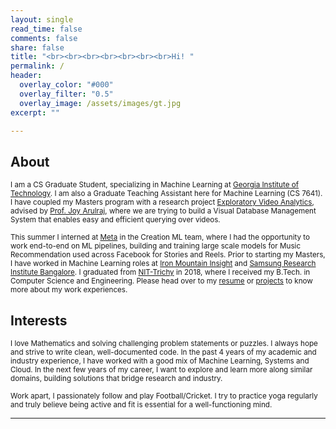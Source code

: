 ```yaml
---
layout: single
read_time: false
comments: false
share: false
title: "<br><br><br><br><br><br><br>Hi! "
permalink: /
header:
  overlay_color: "#000"
  overlay_filter: "0.5"
  overlay_image: /assets/images/gt.jpg
excerpt: ""

---
```


## About

<small> I am a CS Graduate Student, specializing in Machine Learning at [Georgia Institute of Technology](https://www.gatech.edu/). I am also a Graduate Teaching Assistant here for Machine Learning (CS 7641). I have coupled my Masters program with a research project [Exploratory Video Analytics](https://evadb.readthedocs.io/en/stable/), advised by [Prof. Joy Arulraj](https://www.cc.gatech.edu/~jarulraj/), where we are trying to build a Visual Database Management System that enables easy and efficient querying over videos. </small>

<small> This summer I interned at [Meta](https://meta.com) in the Creation ML team, where I had the opportunity to work end-to-end on ML pipelines, building and training large scale models for Music Recommendation used across Facebook for Stories and Reels. Prior to starting my Masters, I have worked in Machine Learning roles at [Iron Mountain Insight](https://www.ironmountain.com/services/content-service-platform) and [Samsung Research Institute Bangalore](https://research.samsung.com/sri-b). I graduated from [NIT-Trichy](https://www.nitt.edu/home/academics/departments/cse/) in 2018, where I received my B.Tech. in Computer Science and Engineering. Please head over to my [resume](/resume) or [projects](/projects) to know more about my work experiences. </small>

## Interests

<small> I love Mathematics and solving challenging problem statements or puzzles. I always hope and strive to write clean, well-documented code. In the past 4 years of my academic and industry experience, I have worked with a good mix of Machine Learning, Systems and Cloud. In the next few years of my career, I want to explore and learn more along similar domains, building solutions that bridge research and industry.  </small>

<small> Work apart, I passionately follow and play Football/Cricket. I try to practice yoga regularly and truly believe being active and fit is essential for a well-functioning mind. </small>


<div id='featured'></div>


---
